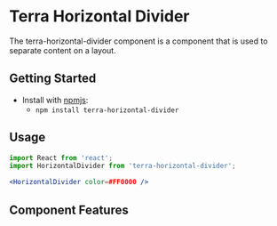 # Terra Horizontal Divider

The terra-horizontal-divider component is a component that is used to separate content on a layout.

## Getting Started

- Install with [npmjs](https://www.npmjs.com):
  - `npm install terra-horizontal-divider`

## Usage

```jsx
import React from 'react';
import HorizontalDivider from 'terra-horizontal-divider';

<HorizontalDivider color=#FF0000 />
```

## Component Features

<!-- Uncomment supported features.
 * [Cross-Browser Support](https://github.com/cerner/terra-core/wiki/Component-Features#cross-browser-support)
 * [Responsive Support](https://github.com/cerner/terra-core/wiki/Component-Features#responsive-support)
 * [Mobile Support](https://github.com/cerner/terra-core/wiki/Component-Features#mobile-support)
 * [Internationalization Support](https://github.com/cerner/terra-core/wiki/Component-Features#internationalization-i18n-support)
 * [Localization Support](https://github.com/cerner/terra-core/wiki/Component-Features#localization-support)
 * [LTR/RTL Support](https://github.com/cerner/terra-core/wiki/Component-Features#ltr--rtl-support)
 -->
